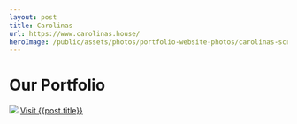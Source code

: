 ```yaml
---
layout: post
title: Carolinas
url: https://www.carolinas.house/
heroImage: /public/assets/photos/portfolio-website-photos/carolinas-scr.png
---
```


<div id="our-portfolio">
  <h1>Our Portfolio</h1>
  <div class="container">
    <img src="{{site.url}}{{post.heroImage}}" />
    <a class="request-quote" href="">Visit {{post.title}}</a>
  </div>
</div>
